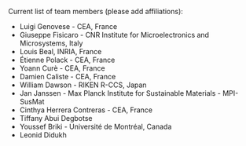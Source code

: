 Current list of team members (please add affiliations): 

- Luigi Genovese - CEA, France
- Giuseppe Fisicaro - CNR Institute for Microelectronics and Microsystems, Italy
- Louis Beal, INRIA, France
- Étienne Polack - CEA, France
- Yoann Curè - CEA, France
- Damien Caliste - CEA, France
- William Dawson - RIKEN R-CCS, Japan
- Jan Janssen - Max Planck Institute for Sustainable Materials - MPI-SusMat
- Cinthya Herrera Contreras - CEA, France
- Tiffany Abui Degbotse
- Youssef Briki - Université de Montréal, Canada
- Leonid Didukh
